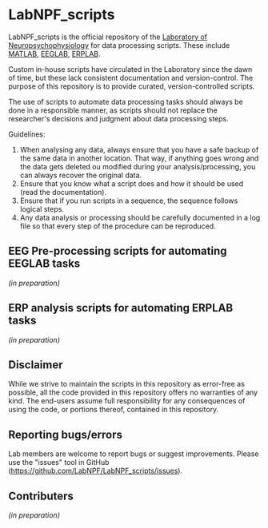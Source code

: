 # LabNPF_scripts

LabNPF_scripts is the official repository of the [Laboratory of Neuropsychophysiology](https://www.fpce.up.pt/labpsi) for data processing scripts. These include [MATLAB](https://www.mathworks.com/products/matlab.html), [EEGLAB](https://sccn.ucsd.edu/eeglab/index.php), [ERPLAB](https://erpinfo.org/erplab).

Custom in-house scripts have circulated in the Laboratory since the dawn of time, but these lack consistent documentation and version-control. The purpose of this repository is to provide curated, version-controlled scripts.

The use of scripts to automate data processing tasks should always be done in a responsible manner, as scripts should not replace the researcher's decisions and judgment about data processing steps. 

Guidelines:
  1. When analysing any data, always ensure that you have a safe backup of the same data in another location. That way, if anything goes wrong and the data gets deleted ou modified during your analysis/processing, you can always recover the original data.
  2. Ensure that you know what a script does and how it should be used (read the documentation).
  3. Ensure that if you run scripts in a sequence, the sequence follows logical steps.
  4. Any data analysis or processing should be carefully documented in a log file so that every step of the procedure can be reproduced.


## EEG Pre-processing scripts for automating EEGLAB tasks
*(in preparation)*


## ERP analysis scripts for automating ERPLAB tasks
*(in preparation)*


## Disclaimer
While we strive to maintain the scripts in this repository as error-free as possible, all the code provided in this repository offers no warranties of any kind. The end-users assume full responsibility for any consequences of using the code, or portions thereof, contained in this repository.


## Reporting bugs/errors
Lab members are welcome to report bugs or suggest improvements. Please use the "issues" tool in GitHub (https://github.com/LabNPF/LabNPF_scripts/issues).


## Contributers
*(in preparation)*

